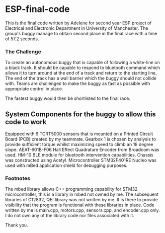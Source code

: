 # ESP-final-code
This is the final code written by Adelene for second year ESP project of Electrical and Electronic Department in University of Manchester. The group's buggy manage to obtain second place in the final race with a time of 57.2 seconds.


### The Challenge 
To create an autonomous buggy that is capable of following a white-line on a black track. It should be capable to respond to bluetooth command which allows it to turn around at the end of a track and return to the starting line. The end of the track has a wall barrier which the buggy should not collide with. Teams are challenged to make the buggy as fast as possible with appropriate control in place.

The fastest buggy would then be shortlisted to the final race. 

## System Components for the buggy to allow this code to work
Equipped with 6 TCRT5000 sensors that is mounted on a Printed Circuit Board (PCB) created by my teammate. Gearbox 1 is chosen by analysis to provide sufficient torque whilist maximizing speed to climb an 18 degree slope. AEAT-601B-F06 Hall Effect Quadrature Encoder from Broadcom was used. HM-10 BLE module for bluetooth intervention capabilities. Chassis was constructed using Acetyl. Microcontroller STM32F401RE Nucleo was used with mBed application shield for debugging purposes.

### Footnotes
The mbed library allows C++ programming capability for STM32 microcontroller, this is a library in mbed not owned by me. The subsequent libraries of C12832, QEI library was not written by me. It is there to provide visibility that the program is functional with these libraries in place. Code written by me is main.cpp, motors.cpp, sensors.cpp, and encoder.cpp only. I do not own any of the library code nor files associated with it.

Thank you.

